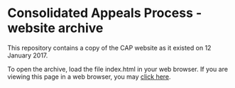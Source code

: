 # Consolidated Appeals Process - website archive

This repository contains a copy of the CAP website as it existed on 12 January 2017.

To open the archive, load the file index.html in your web browser. If you are viewing this page in a web browser, you may <a href="stati-html/index.html">click here</a>.
